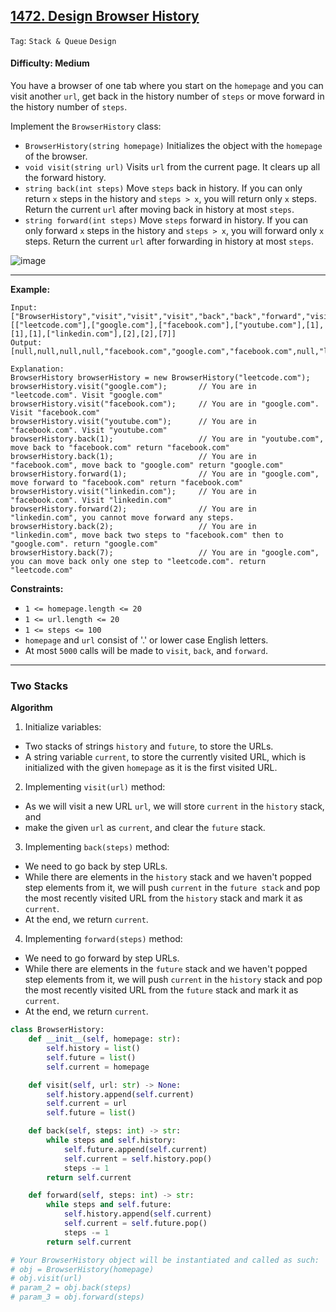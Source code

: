 ## [1472. Design Browser History](https://leetcode.com/problems/design-browser-history/)

```Tag```: ```Stack & Queue``` ```Design```

#### Difficulty: Medium

You have a browser of one tab where you start on the ```homepage``` and you can visit another ```url```, get back in the history number of ```steps``` or move forward in the history number of ```steps```.

Implement the ```BrowserHistory``` class:

- ```BrowserHistory(string homepage)``` Initializes the object with the ```homepage``` of the browser.
- ```void visit(string url)``` Visits ```url``` from the current page. It clears up all the forward history.
- ```string back(int steps)``` Move ```steps``` back in history. If you can only return ```x``` steps in the history and ```steps > x```, you will return only ```x``` steps. Return the current ```url``` after moving back in history at most ```steps```.
- ```string forward(int steps)``` Move ```steps``` forward in history. If you can only forward ```x``` steps in the history and ```steps > x```, you will forward only ```x``` steps. Return the current ```url``` after forwarding in history at most ```steps```.

![image](https://user-images.githubusercontent.com/35042430/226085923-a02e8161-d0f2-4c0b-b662-82bfee464d56.png)

---

__Example:__
```
Input:
["BrowserHistory","visit","visit","visit","back","back","forward","visit","forward","back","back"]
[["leetcode.com"],["google.com"],["facebook.com"],["youtube.com"],[1],[1],[1],["linkedin.com"],[2],[2],[7]]
Output:
[null,null,null,null,"facebook.com","google.com","facebook.com",null,"linkedin.com","google.com","leetcode.com"]

Explanation:
BrowserHistory browserHistory = new BrowserHistory("leetcode.com");
browserHistory.visit("google.com");       // You are in "leetcode.com". Visit "google.com"
browserHistory.visit("facebook.com");     // You are in "google.com". Visit "facebook.com"
browserHistory.visit("youtube.com");      // You are in "facebook.com". Visit "youtube.com"
browserHistory.back(1);                   // You are in "youtube.com", move back to "facebook.com" return "facebook.com"
browserHistory.back(1);                   // You are in "facebook.com", move back to "google.com" return "google.com"
browserHistory.forward(1);                // You are in "google.com", move forward to "facebook.com" return "facebook.com"
browserHistory.visit("linkedin.com");     // You are in "facebook.com". Visit "linkedin.com"
browserHistory.forward(2);                // You are in "linkedin.com", you cannot move forward any steps.
browserHistory.back(2);                   // You are in "linkedin.com", move back two steps to "facebook.com" then to "google.com". return "google.com"
browserHistory.back(7);                   // You are in "google.com", you can move back only one step to "leetcode.com". return "leetcode.com"
```

__Constraints:__

- ```1 <= homepage.length <= 20```
- ```1 <= url.length <= 20```
- ```1 <= steps <= 100```
- ```homepage``` and ```url``` consist of  '.' or lower case English letters.
- At most ```5000``` calls will be made to ```visit```, ```back```, and ```forward```.

---

### Two Stacks

__Algorithm__
1. Initialize variables:
- Two stacks of strings ```history``` and ```future```, to store the URLs.
- A string variable ```current```, to store the currently visited URL, which is initialized with the given ```homepage``` as it is the first visited URL.
2. Implementing ```visit(url)``` method:
- As we will visit a new URL ```url```, we will store ```current``` in the ```history``` stack, and
- make the given ```url``` as ```current```, and clear the ```future``` stack.
3. Implementing ```back(steps)``` method:
- We need to go back by step URLs.
- While there are elements in the ```history``` stack and we haven't popped step elements from it, we will push ```current``` in the ```future stack``` and pop the most recently visited URL from the ```history``` stack and mark it as ```current```.
- At the end, we return ```current```.
4. Implementing ```forward(steps)``` method:
- We need to go forward by step URLs.
- While there are elements in the ```future``` stack and we haven't popped step elements from it, we will push ```current``` in the ```history``` stack and pop the most recently visited URL from the ```future``` stack and mark it as ```current```.
- At the end, we return ```current```.

```Python
class BrowserHistory:
    def __init__(self, homepage: str):
        self.history = list()
        self.future = list()
        self.current = homepage

    def visit(self, url: str) -> None:
        self.history.append(self.current)
        self.current = url
        self.future = list()

    def back(self, steps: int) -> str:
        while steps and self.history:
            self.future.append(self.current)
            self.current = self.history.pop()
            steps -= 1
        return self.current

    def forward(self, steps: int) -> str:
        while steps and self.future:
            self.history.append(self.current)
            self.current = self.future.pop()
            steps -= 1
        return self.current

# Your BrowserHistory object will be instantiated and called as such:
# obj = BrowserHistory(homepage)
# obj.visit(url)
# param_2 = obj.back(steps)
# param_3 = obj.forward(steps)
```


